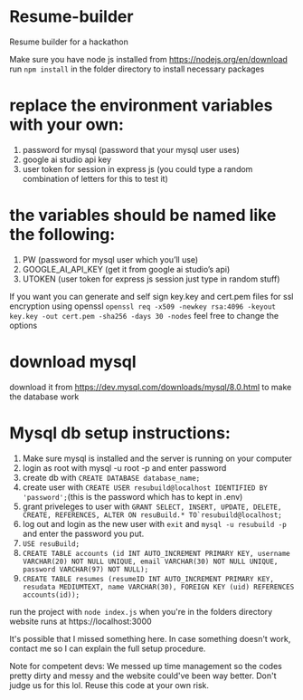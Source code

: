 # Resume-builder
Resume builder for a hackathon

Make sure you have node js installed from https://nodejs.org/en/download
run ```npm install``` in the folder directory to install necessary packages

# replace the environment variables with your own:
1. password for mysql (password that your mysql user uses)
2. google ai studio api key
3. user token for session in express js (you could type a random combination of letters for this to test it)

# the variables should be named like the following:
1. PW (password for mysql user which you’ll use)
2. GOOGLE_AI_API_KEY (get it from google ai studio’s api)
3. UTOKEN (user token for express js session just type in random stuff)

If you want you can generate and self sign key.key and cert.pem files for ssl encryption using openssl
```openssl req -x509 -newkey rsa:4096 -keyout key.key -out cert.pem -sha256 -days 30 -nodes```
feel free to change the options

# download mysql
download it from https://dev.mysql.com/downloads/mysql/8.0.html to make the database work

# Mysql db setup instructions:
1. Make sure mysql is installed and the server is running on your computer
2. login as root with mysql -u root -p and enter password
3. create db with ```CREATE DATABASE database_name;```
4. create user with ```CREATE USER resubuild@localhost IDENTIFIED BY 'password';```(this is the password which has to kept in .env)
5. grant priveleges to user with  ```GRANT SELECT, INSERT, UPDATE, DELETE, CREATE, REFERENCES, ALTER ON resuBuild.* TO`resubuild@localhost;```
6. log out and login as the new user with ```exit``` and ```mysql -u resubuild -p``` and enter the password you put.
7. ```USE resuBuild;```
8. ```CREATE TABLE accounts (id INT AUTO_INCREMENT PRIMARY KEY, username VARCHAR(20) NOT NULL UNIQUE, email VARCHAR(30) NOT NULL UNIQUE, password VARCHAR(97) NOT NULL);```
9. ```CREATE TABLE resumes (resumeID INT AUTO_INCREMENT PRIMARY KEY, resudata MEDIUMTEXT, name VARCHAR(30), FOREIGN KEY (uid) REFERENCES accounts(id));```

run the project with ```node index.js``` when you're in the folders directory
website runs at https://localhost:3000



It's possible that I missed something here.
In case something doesn't work, contact me so I can explain the full setup procedure.

Note for competent devs: We messed up time management so the codes pretty dirty and messy and the website could've been way better. Don't judge us for this lol.
Reuse this code at your own risk.
